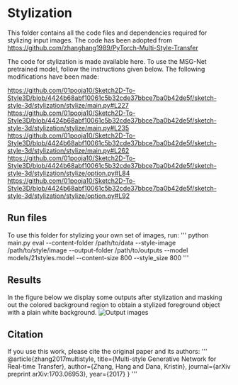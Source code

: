 # Stylization
This folder contains all the code files and dependencies required for stylizing input images. The code has been adopted from https://github.com/zhanghang1989/PyTorch-Multi-Style-Transfer

The code for stylization is made available here. To use the MSG-Net pretrained model, follow the instructions given below.
The following modifications have been made: 

https://github.com/01pooja10/Sketch2D-To-Style3D/blob/4424b68abf10061c5b32cde37bbce7ba0b42de5f/sketch-style-3d/stylization/stylize/main.py#L227
https://github.com/01pooja10/Sketch2D-To-Style3D/blob/4424b68abf10061c5b32cde37bbce7ba0b42de5f/sketch-style-3d/stylization/stylize/main.py#L235
https://github.com/01pooja10/Sketch2D-To-Style3D/blob/4424b68abf10061c5b32cde37bbce7ba0b42de5f/sketch-style-3d/stylization/stylize/main.py#L262
https://github.com/01pooja10/Sketch2D-To-Style3D/blob/4424b68abf10061c5b32cde37bbce7ba0b42de5f/sketch-style-3d/stylization/stylize/option.py#L84
https://github.com/01pooja10/Sketch2D-To-Style3D/blob/4424b68abf10061c5b32cde37bbce7ba0b42de5f/sketch-style-3d/stylization/stylize/option.py#L92

## Run files
To use this folder for stylizing your own set of images, run:
'''
python main.py eval --content-folder /path/to/data --style-image /path/to/style/image --output-folder /path/to/outputs --model models/21styles.model --content-size 800 --style_size 800
'''

## Results
In the figure below we display some outputs after stylization and masking out the colored background region to obtain a stylized foreground object with a plain white background.
![Output images](https://github.com/01pooja10/Sketch2D-To-Style3D/assets/66198904/d03566e3-aea9-42f8-930f-5eb1b17fdf6b)

## Citation
If you use this work, please cite the original paper and its authors:
'''
@article{zhang2017multistyle,
	title={Multi-style Generative Network for Real-time Transfer},
	author={Zhang, Hang and Dana, Kristin},
	journal={arXiv preprint arXiv:1703.06953},
	year={2017}
}
'''
